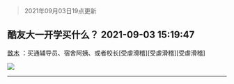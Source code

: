 > 2021年09月03日19点更新
<link rel="stylesheet" href="https://cdn.jsdelivr.net/gh/taotie6/sampleJSON@main/css/photo_show.css">


 ## 酷友大一开学买什么？ 2021-09-03 15:19:47

 [㪚木](https://www.coolapk.com/feed/29736367?shareKey=MjcyYzk2NWJhZTYyNjEzMjA2NDE~) ：买通辅导员、宿舍阿姨、或者校长[受虐滑稽][受虐滑稽][受虐滑稽] 

<div class="album">
<img class="img-item" src="http://image.coolapk.com/feed/2021/0719/22/1081091_af8aad1f_6549_5893@218x218.gif" />
</div>

 ------- 

